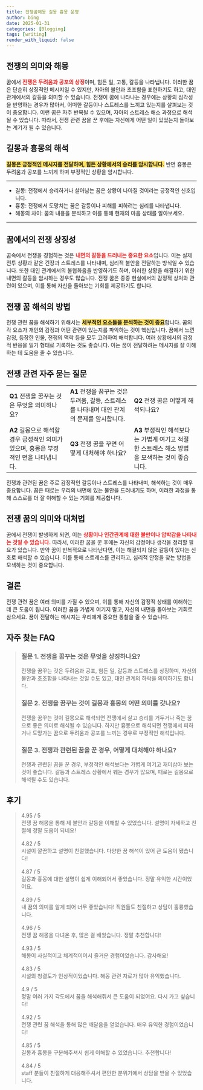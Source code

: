 ```yaml
---
title: 전쟁꿈해몽 길몽 흉몽 운명
author: bing
date: 2025-01-31
categories: [Blogging]
tags: [writing]
render_with_liquid: false
---
```



<h2 id='전쟁의 의미와 해몽'>전쟁의 의미와 해몽</h2>

<p>꿈에서 <b><span style="color: #ee2323;">전쟁은 두려움과 공포의 상징</span></b>이며, 힘든 일, 고통, 갈등을 나타냅니다. 이러한 꿈은 단순히 상징적인 메시지일 수 있지만, 자아의 불안과 초조함을 표현하기도 하고, 대인 관계에서의 갈등을 의미할 수 있습니다. 전쟁이 꿈에 나타나는 경우에는 상황의 심각성을 반영하는 경우가 많아서, 어떠한 갈등이나 스트레스를 느끼고 있는지를 살펴보는 것이 중요합니다. 이런 꿈은 자주 반복될 수 있으며, 자아의 스트레스 해소 과정으로 해석될 수 있습니다. 따라서, 전쟁 관련 꿈을 꾼 후에는 자신에게 어떤 일이 있었는지 돌아보는 계기가 될 수 있습니다.</p>

<h2 id='길몽과 흉몽의 해석'>길몽과 흉몽의 해석</h2>

<p><b><span style="background-color: #ffe066;">길몽은 긍정적인 메시지를 전달하며, 힘든 상황에서의 승리를 암시합니다.</span></b> 반면 흉몽은 두려움과 공포를 느끼게 하며 부정적인 상황을 암시합니다.</p>

<hr />

<ul>
    <li>길몽: 전쟁에서 승리하거나 살아남는 꿈은 상황이 나아질 것이라는 긍정적인 신호입니다.</li>
    <li>흉몽: 전쟁에서 도망치는 꿈은 갈등이나 피해를 피하려는 심리를 나타냅니다.</li>
    <li>해몽의 차이: 꿈의 내용을 분석하고 이를 통해 현재의 마음 상태를 알아보세요.</li>
</ul>

<hr />

<h2 id='꿈에서의 전쟁 상징성'>꿈에서의 전쟁 상징성</h2>

<p>꿈속에서 전쟁을 경험하는 것은 <b><span style="color: #ee2323;">내면의 갈등을 드러내는 중요한 요소</span></b>입니다. 이는 실제 전투 상황과 같은 긴장과 스트레스를 나타내며, 심리적 불안을 전달하는 방식일 수 있습니다. 또한 대인 관계에서의 불협화음을 반영하기도 하며, 이러한 상황을 해결하기 위한 내면의 갈등을 암시하는 경우도 많습니다. 전쟁 꿈은 종종 현실에서의 감정적 상처와 관련이 있으며, 이를 통해 자신을 돌아보는 기회를 제공하기도 합니다.</p>

<h2 id='전쟁 꿈 해석의 방법'>전쟁 꿈 해석의 방법</h2>

<p>전쟁 관련 꿈을 해석하기 위해서는 <b><span style="background-color: #ffe066;">세부적인 요소들을 분석하는 것이 중요</span></b>합니다. 꿈의 각 요소가 개인의 감정과 어떤 관련이 있는지를 파악하는 것이 핵심입니다. 꿈에서 느낀 감정, 등장한 인물, 전쟁의 맥락 등을 모두 고려하여 해석합니다. 여러 상황에서의 감정적 반응을 일기 형태로 기록하는 것도 좋습니다. 이는 꿈이 전달하려는 메시지를 잘 이해하는 데 도움을 줄 수 있습니다.</p>

<h2 id='전쟁 관련 자주 묻는 질문'>전쟁 관련 자주 묻는 질문</h2>

<table>
    <tr>
        <td><b>Q1</b> 전쟁을 꿈꾸는 것은 무엇을 의미하나요?</td>
        <td><b>A1</b> 전쟁을 꿈꾸는 것은 두려움, 갈등, 스트레스를 나타내며 대인 관계의 문제를 암시합니다.</td>
        <td><b>Q2</b> 전쟁 꿈은 어떻게 해석되나요?</td>
    </tr>
    <tr>
        <td><b>A2</b> 길몽으로 해석할 경우 긍정적인 의미가 있으며, 흉몽은 부정적인 면을 나타냅니다.</td>
        <td><b>Q3</b> 전쟁 꿈을 꾸면 어떻게 대처해야 하나요?</td>
        <td><b>A3</b> 부정적인 해석보다는 가볍게 여기고 적절한 스트레스 해소 방법을 모색하는 것이 좋습니다.</td>
    </tr>
</table>

<p>전쟁과 관련된 꿈은 주로 감정적인 갈등이나 스트레스를 나타내며, 해석하는 것이 매우 중요합니다. 꿈은 때로는 우리의 내면에 있는 불안을 드러내기도 하며, 이러한 과정을 통해 스스로를 더 잘 이해할 수 있는 기회를 제공합니다.</p>

<h2 id='전쟁 꿈의 의미와 대처법'>전쟁 꿈의 의미와 대처법</h2>

<p>꿈에서 전쟁이 발생하게 되면, 이는 <b><span style="color: #ee2323;">상황이나 인간관계에 대한 불만이나 압박감을 나타내는 것일 수 있습니다.</span></b> 따라서, 이러한 꿈을 꾼 후에는 자신의 감정이나 생각을 정리할 필요가 있습니다. 만약 꿈이 반복적으로 나타난다면, 이는 해결되지 않은 갈등이 있다는 신호로 해석할 수 있습니다. 이를 통해 스트레스를 관리하고, 심리적 안정을 찾는 방법을 모색하는 것이 중요합니다.</p>

<h2 id='결론'>결론</h2>

<p>전쟁 관련 꿈은 여러 의미를 가질 수 있으며, 이를 통해 자신의 감정적 상태를 이해하는 데 큰 도움이 됩니다. 이러한 꿈을 가볍게 여기지 말고, 자신의 내면을 돌아보는 기회로 삼으세요. 꿈이 전달하는 메시지는 우리에게 중요한 통찰을 줄 수 있습니다.</p>


<h2 id='자주_찾는_FAQ'>자주 찾는 FAQ</h2>
<div itemscope="" itemtype="https://schema.org/FAQPage"> 
<blockquote> 
<div itemscope="" itemprop="mainEntity" itemtype="https://schema.org/Question"> 
<h3 itemprop="name">질문 1. 전쟁을 꿈꾸는 것은 무엇을 상징하나요?</h3> 
<div itemscope="" itemprop="acceptedAnswer" itemtype="https://schema.org/Answer"> 
<span itemprop="text"> 
<p>전쟁을 꿈꾸는 것은 두려움과 공포, 힘든 일, 갈등과 스트레스를 상징하며, 자신의 불안과 초조함을 나타내는 것일 수도 있고, 대인 관계의 하락을 의미하기도 합니다.</p> 
</span> 
</div> 
</div> 

<div itemscope="" itemprop="mainEntity" itemtype="https://schema.org/Question"> 
<h3 itemprop="name">질문 2. 전쟁을 꿈꾸는 것이 길몽과 흉몽의 어떤 의미를 갖나요?</h3> 
<div itemscope="" itemprop="acceptedAnswer" itemtype="https://schema.org/Answer"> 
<span itemprop="text"> 
<p>전쟁을 꿈꾸는 것이 길몽으로 해석되면 전쟁에서 살고 승리를 거두거나 죽는 꿈으로 좋은 의미로 해석될 수 있습니다. 하지만 흉몽으로 해석되면 전쟁에서 피하거나 도망가는 꿈으로 두려움과 공포를 느끼는 경우로 부정적인 해석입니다.</p> 
</span> 
</div> 
</div> 

<div itemscope="" itemprop="mainEntity" itemtype="https://schema.org/Question"> 
<h3 itemprop="name">질문 3. 전쟁과 관련된 꿈을 꾼 경우, 어떻게 대처해야 하나요?</h3> 
<div itemscope="" itemprop="acceptedAnswer" itemtype="https://schema.org/Answer"> 
<span itemprop="text"> 
<p>전쟁과 관련된 꿈을 꾼 경우, 부정적인 해석보다는 가볍게 여기고 재미삼아 보는 것이 좋습니다. 갈등과 스트레스 상황에서 꿰는 경우가 많으며, 때로는 길몽으로 해석될 수도 있습니다.</p> 
</span> 
</div> 
</div> 
</blockquote> 
</div>
<h2 id='후기'>후기</h2>
<div itemscope itemtype="https://schema.org/Product">
  <blockquote>
  <div itemprop="review" itemscope itemtype="https://schema.org/Review">
      <div itemprop="reviewRating" itemscope itemtype="https://schema.org/Rating"> <span itemprop="ratingValue">4.95</span> / <span itemprop="bestRating">5</span> </div>
      <span itemprop="reviewBody">전쟁 꿈 해몽을 통해 제 불안과 갈등을 이해할 수 있었습니다. 설명이 자세하고 친절해 정말 도움이 되네요!</span>
  </div>
  <br>
  <div itemprop="review" itemscope itemtype="https://schema.org/Review">
      <div itemprop="reviewRating" itemscope itemtype="https://schema.org/Rating"> <span itemprop="ratingValue">4.82</span> / <span itemprop="bestRating">5</span> </div>
      <span itemprop="reviewBody">시설이 깔끔하고 설명이 친절했습니다. 다양한 꿈 해석이 있어 큰 도움이 됐습니다!</span>
  </div>
  <br>
  <div itemprop="review" itemscope itemtype="https://schema.org/Review">
      <div itemprop="reviewRating" itemscope itemtype="https://schema.org/Rating"> <span itemprop="ratingValue">4.87</span> / <span itemprop="bestRating">5</span> </div>
      <span itemprop="reviewBody">길몽과 흉몽에 대한 설명이 쉽게 이해되어서 좋았습니다. 정말 유익한 시간이었어요.</span>
  </div>
  <br>
  <div itemprop="review" itemscope itemtype="https://schema.org/Review">
      <div itemprop="reviewRating" itemscope itemtype="https://schema.org/Rating"> <span itemprop="ratingValue">4.89</span> / <span itemprop="bestRating">5</span> </div>
      <span itemprop="reviewBody">내 꿈의 의미를 알게 되어 너무 좋았습니다! 직원들도 친절하고 상담이 훌륭했습니다.</span>
  </div>
  <br>
  <div itemprop="review" itemscope itemtype="https://schema.org/Review">
      <div itemprop="reviewRating" itemscope itemtype="Rating"> <span itemprop="ratingValue">4.96</span> / <span itemprop="bestRating">5</span> </div>
      <span itemprop="reviewBody">전쟁 꿈 해몽을 다녀온 후, 많은 걸 배웠습니다. 정말 추천합니다!</span>
  </div>
  <br>
  <div itemprop="review" itemscope itemtype="https://schema.org/Review">
      <div itemprop="reviewRating" itemscope itemtype="https://schema.org/Rating"> <span itemprop="ratingValue">4.93</span> / <span itemprop="bestRating">5</span> </div>
      <span itemprop="reviewBody">해몽이 사실적이고 체계적이어서 즐거운 경험이었습니다. 감사해요!</span>
  </div>
  <br>
  <div itemprop="review" itemscope itemtype="https://schema.org/Review">
      <div itemprop="reviewRating" itemscope itemtype="https://schema.org/Rating"> <span itemprop="ratingValue">4.83</span> / <span itemprop="bestRating">5</span> </div>
      <span itemprop="reviewBody">시설의 청결도가 인상적이었습니다. 해몽 관련 자료가 많아 유익했습니다.</span>
  </div>
  <br>
  <div itemprop="review" itemscope itemtype="https://schema.org/Review">
      <div itemprop="reviewRating" itemscope itemtype="https://schema.org/Rating"> <span itemprop="ratingValue">4.9</span> / <span itemprop="bestRating">5</span> </div>
      <span itemprop="reviewBody">정말 여러 가지 각도에서 꿈을 해석해줘서 큰 도움이 되었어요. 다시 가고 싶습니다!</span>
  </div>
  <br>
  <div itemprop="review" itemscope itemtype="https://schema.org/Review">
      <div itemprop="reviewRating" itemscope itemtype="Rating"> <span itemprop="ratingValue">4.92</span> / <span itemprop="bestRating">5</span> </div>
      <span itemprop="reviewBody">전쟁 관련 꿈 해석을 통해 많은 깨달음을 얻었습니다. 매우 유익한 경험이었습니다!</span>
  </div>
  <br>
  <div itemprop="review" itemscope itemtype="https://schema.org/Review">
      <div itemprop="reviewRating" itemscope itemtype="Rating"> <span itemprop="ratingValue">4.85</span> / <span itemprop="bestRating">5</span> </div>
      <span itemprop="reviewBody">길몽과 흉몽을 구분해주셔서 쉽게 이해할 수 있었습니다. 추천합니다!</span>
  </div>
  <br>
  <div itemprop="review" itemscope itemtype="https://schema.org/Review">
      <div itemprop="reviewRating" itemscope itemtype="Rating"> <span itemprop="ratingValue">4.84</span> / <span itemprop="bestRating">5</span> </div>
      <span itemprop="reviewBody"> staff 분들이 친절하게 대응해주셔서 편안한 분위기에서 상담을 받을 수 있었습니다.</span>
  </div>
  </blockquote>
</div>
